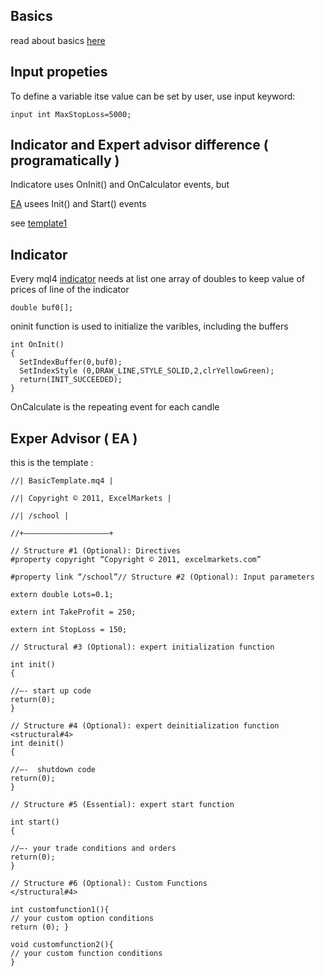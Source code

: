 ## Basics
 read about basics [here](https://www.cashbackforex.com/article/basic-structure-of-an-expert-advisor)
## Input propeties
To define a variable itse value can be set by user, use input keyword:
```
input int MaxStopLoss=5000;  
```
## Indicator and Expert advisor difference ( programatically )
Indicatore uses OnInit() and OnCalculator events, but

[EA](https://www.mql5.com/en/articles/1495) usees Init() and Start() events

see [template1](https://github.com/trevone/ea-template/blob/master/ea-template.mq4)
## Indicator
Every mql4 [indicator](https://docs.mql4.com/customind) needs at list one array of doubles to keep value of prices of line of the indicator
```
double buf0[];
```
oninit function is used to initialize the varibles, including the buffers
```
int OnInit()
{ 
  SetIndexBuffer(0,buf0);     
  SetIndexStyle (0,DRAW_LINE,STYLE_SOLID,2,clrYellowGreen);
  return(INIT_SUCCEEDED);
}
```
OnCalculate is the repeating event for each candle

## Exper Advisor ( EA )

this is the template :
```
//| BasicTemplate.mq4 |

//| Copyright © 2011, ExcelMarkets |

//| /school |

//+——————————————————–+

// Structure #1 (Optional): Directives
#property copyright “Copyright © 2011, excelmarkets.com”

#property link “/school”// Structure #2 (Optional): Input parameters

extern double Lots=0.1;

extern int TakeProfit = 250;

extern int StopLoss = 150;

// Structural #3 (Optional): expert initialization function

int init()
{

//—- start up code
return(0);
}

// Structure #4 (Optional): expert deinitialization function
<structural#4>
int deinit()
{

//—-  shutdown code
return(0);
}

// Structure #5 (Essential): expert start function

int start()
{

//—- your trade conditions and orders
return(0);
}

// Structure #6 (Optional): Custom Functions
</structural#4>

int customfunction1(){
// your custom option conditions
return (0); }

void customfunction2(){
// your custom function conditions
}
```


  
